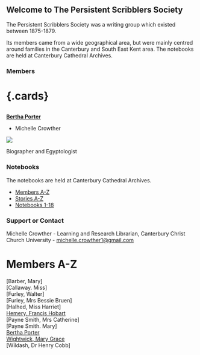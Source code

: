 <param ve-config title="Persistent Scribblers Society"
       banner="https://iiif.juncture-digital.org/banner?url=https://upload.wikimedia.org/wikipedia/commons/0/08/Illustrations_by_K._M._Skeaping_for_the_Holiday_Prize_by_E._D._Adams-pg-064-To-morrow_she_shall_lie_in_a_hammock_all_day.jpg"
       show-abstracts="true">
       
## Welcome to The Persistent Scribblers Society

The Persistent Scribblers Society was a writing group which existed between 1875-1879.

Its members came from a wide geographical area, but were mainly centred around families in the Canterbury and South East Kent area. The notebooks are held at Canterbury Cathedral Archives.

### Members

# {.cards}

##
[**Bertha Porter**](/authors/bertha-porter)

- Michelle Crowther

![](/images/thumbnails/mobile-landscapes.jpg)

Biographer and Egyptologist

### Notebooks

The notebooks are held at Canterbury Cathedral Archives.

- [Members A-Z](/persistentscribblers/membersaz)
- [Stories A-Z](/persistentscribblers/storiesaz)
- [Notebooks 1-18](/persistentscribblers/notebooks118)

### Support or Contact

Michelle Crowther - Learning and Research Librarian, Canterbury Christ Church University - michelle.crowther1@gmail.com


# Members A-Z 

[Barber, Mary]   
[Callaway. Miss]   
[Furley, Walter]   
[Furley, Mrs Bessie Bruen]   
[Halhed, Miss Harriet]   
[Hemery, Francis Hobart](docs/hemery)   
[Payne Smith, Mrs Catherine]   
[Payne Smith. Mary]   
[Bertha Porter](bertha-porter-biography)      
[Wightwick, Mary Grace](mary-grace-wightwick-biography)   
[Wildash, Dr Henry Cobb]   
